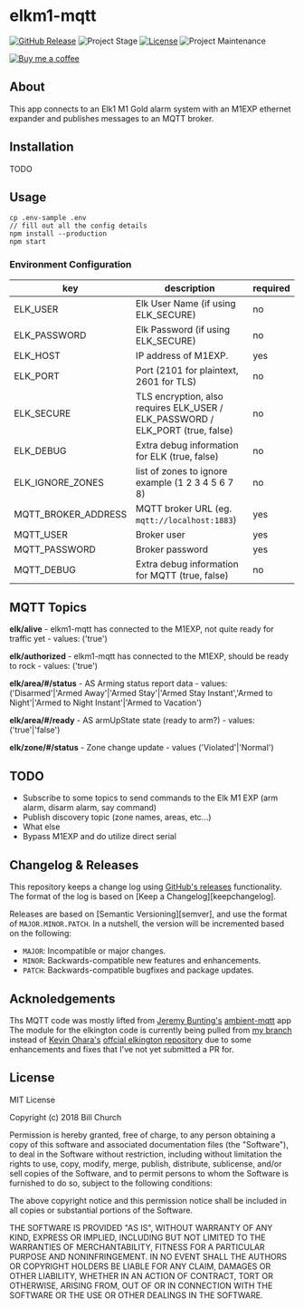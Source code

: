 # elkm1-mqtt

[![GitHub Release][releases-shield]][releases]
![Project Stage][project-stage-shield]
[![License][license-shield]](LICENSE.md) ![Project Maintenance][maintenance-shield]

[![Buy me a coffee][buymeacoffee-shield]][buymeacoffee]

## About

This app connects to an Elk1 M1 Gold alarm system with an M1EXP ethernet expander and publishes messages to an MQTT broker.

## Installation

TODO

## Usage
```
cp .env-sample .env
// fill out all the config details
npm install --production
npm start
```

### Environment Configuration

| key                  | description                                                                          | required |
|----------------------|--------------------------------------------------------------------------------------|----------|
| ELK_USER             | Elk User Name (if using ELK_SECURE)                                                  | no       |
| ELK_PASSWORD         | Elk Password (if using ELK_SECURE)                                                   | no       |
| ELK_HOST             | IP address of M1EXP.                                                                 | yes      |
| ELK_PORT             | Port (2101 for plaintext, 2601 for TLS)                                              | no       |
| ELK_SECURE           | TLS encryption, also requires ELK_USER / ELK_PASSWORD / ELK_PORT (true, false)       | no       |
| ELK_DEBUG            | Extra debug information for ELK (true, false)                                        | no       |
| ELK_IGNORE_ZONES     | list of zones to ignore example (1 2 3 4 5 6 7 8)                                    | no       |
| MQTT_BROKER_ADDRESS  | MQTT broker URL (eg. `mqtt://localhost:1883`)                                        | yes      |
| MQTT_USER            | Broker user                                                                          | yes      |
| MQTT_PASSWORD        | Broker password                                                                      | yes      |
| MQTT_DEBUG           | Extra debug information for MQTT (true, false)                                       | no       |

## MQTT Topics
**elk/alive** - elkm1-mqtt has connected to the M1EXP, not quite ready for traffic yet - values: ('true')

**elk/authorized** - elkm1-mqtt has connected to the M1EXP, should be ready to rock - values: ('true')

**elk/area/#/status** - AS Arming status report data - values: ('Disarmed'|'Armed Away'|'Armed Stay'|'Armed Stay Instant','Armed to Night'|'Armed to Night Instant'|'Armed to Vacation')

**elk/area/#/ready** - AS armUpState state (ready to arm?) - values: ('true'|'false')

**elk/zone/#/status** - Zone change update - values ('Violated'|'Normal')

## TODO
- Subscribe to some topics to send commands to the Elk M1 EXP (arm alarm, disarm alarm, say command)
- Publish discovery topic (zone names, areas, etc...)
- What else
- Bypass M1EXP and do utilize direct serial

## Changelog & Releases

This repository keeps a change log using [GitHub's releases][releases]
functionality. The format of the log is based on
[Keep a Changelog][keepchangelog].

Releases are based on [Semantic Versioning][semver], and use the format
of ``MAJOR.MINOR.PATCH``. In a nutshell, the version will be incremented
based on the following:

- ``MAJOR``: Incompatible or major changes.
- ``MINOR``: Backwards-compatible new features and enhancements.
- ``PATCH``: Backwards-compatible bugfixes and package updates.

## Acknoledgements
Ths MQTT code was mostly lifted from [Jeremy Bunting's][qbunt] [ambient-mqtt] app
The module for the elkington code is currently being pulled from [my branch][bill-elkington] instead of [Kevin Ohara's][kevinohara80] [offcial elkington repository][elkington] due to some enhancements and fixes that I've not yet submitted a PR for.

## License

MIT License

Copyright (c) 2018 Bill Church

Permission is hereby granted, free of charge, to any person obtaining a copy
of this software and associated documentation files (the "Software"), to deal
in the Software without restriction, including without limitation the rights
to use, copy, modify, merge, publish, distribute, sublicense, and/or sell
copies of the Software, and to permit persons to whom the Software is
furnished to do so, subject to the following conditions:

The above copyright notice and this permission notice shall be included in all
copies or substantial portions of the Software.

THE SOFTWARE IS PROVIDED "AS IS", WITHOUT WARRANTY OF ANY KIND, EXPRESS OR
IMPLIED, INCLUDING BUT NOT LIMITED TO THE WARRANTIES OF MERCHANTABILITY,
FITNESS FOR A PARTICULAR PURPOSE AND NONINFRINGEMENT. IN NO EVENT SHALL THE
AUTHORS OR COPYRIGHT HOLDERS BE LIABLE FOR ANY CLAIM, DAMAGES OR OTHER
LIABILITY, WHETHER IN AN ACTION OF CONTRACT, TORT OR OTHERWISE, ARISING FROM,
OUT OF OR IN CONNECTION WITH THE SOFTWARE OR THE USE OR OTHER DEALINGS IN THE
SOFTWARE.

[buymeacoffee-shield]: https://www.buymeacoffee.com/assets/img/guidelines/download-assets-sm-2.svg
[buymeacoffee]: https://www.buymeacoffee.com/billchurch
[qbunt]: https://github.com/qbunt
[ambient-mqtt]: https://github.com/qbunt/ambient-mqtt
[bill-elkington]: https://github.com/billchurch/elkington
[elkington]: https://github.com/kevinohara80/elkington
[kevinohara80]: https://github.com/kevinohara80
[maintenance-shield]: https://img.shields.io/maintenance/yes/2018.svg
[project-stage-shield]: https://img.shields.io/badge/project%20stage-experimental-yellow.svg
[releases-shield]: https://badge.fury.io/gh/billchurch%2Felkm1-mqtt.svg
[releases]: https://github.com/billchurch/elkm1-mqtt/releases
[license-shield]: https://img.shields.io/github/license/billchurch/elkm1-mqtt.svg
